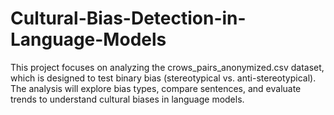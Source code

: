 # Cultural-Bias-Detection-in-Language-Models
This project focuses on analyzing the crows_pairs_anonymized.csv dataset, which is designed to test binary bias (stereotypical vs. anti-stereotypical). The analysis will explore bias types, compare sentences, and evaluate trends to understand cultural biases in language models.
